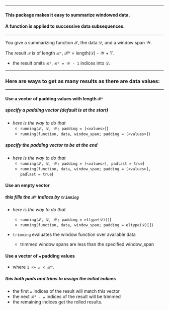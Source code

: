 
----

#### This package makes it easy to summarize windowed data.

#### A function is applied to successive data subsequences.

----

You give a summarizing function ℱ, the data 𝒟, and a window span 𝒲.  

The result `ℛ` is of length `ℛᴺ`, ℛᴺ = length(𝒟) - 𝒲 + 1`.
- the result omits `ℛᴼ`, `ℛᴼ = 𝒲 - 1` indices into 𝒟.

----

### Here are ways to get as many results as there are data values:

----

#### Use a vector of padding values with length `ℛᴼ`

##### specify a padding vector (default is at the start)

- _here is the way to do that_
  - `running(ℱ, 𝒟, 𝒲; padding = [<values>]`)
  - `running(function, data, window_span; padding = [<values>]`)

##### specify the padding vector to be at the end

- _here is the way to do that_
  - `running(ℱ, 𝒟, 𝒲; padding = [<values>], padlast = true`)
  - `running(function, data, window_span; padding = [<values>], padlast = true`)

#### Use an empty vector 

##### this fills the `ℛᴼ` indices by `trimming`

- _here is the way to do that_
  - `running(ℱ, 𝒟, 𝒲; padding = eltype(𝒟)[]`)
  - `running(function, data, window_span; padding = eltype(𝒟)[]`)

- `trimming` evaluates the window function over available data
  - trimmed window spans are less than the specified window_span

#### Use a vector of `𝓃` padding values

- where `1 <= 𝓃 < ℛᴼ`.

##### this both pads and trims to assign the initial indices

- the first `𝓃` indices of the result will match this vector
- the next `ℛᴼ - 𝓃` indices of the result will be trimmed
- the remaining indices get the rolled results.


